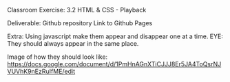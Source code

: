 Classroom Exercise: 3.2 HTML & CSS - Playback

Deliverable:
Github repository
Link to Github Pages

Extra:
Using javascript make them appear and disappear one at a time. EYE: They should always appear in the same place.

Image of how they should look like: 
https://docs.google.com/document/d/1PmHnAGnXTiCJJJ8Er5JA4ToQsrNJVUVhK9nEzRuIfME/edit